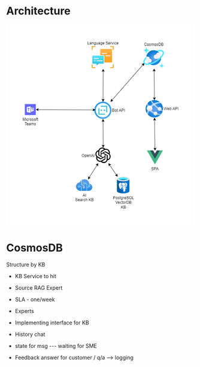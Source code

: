 # Architecture

![arch](/img/architecture.png)

# CosmosDB

Structure by KB

- KB Service to hit
- Source RAG Expert
- SLA - one/week
- Experts

- Implementing interface for KB

- History chat
- state for msg --- waiting for SME

- Feedback answer for customer / q/a --> logging
